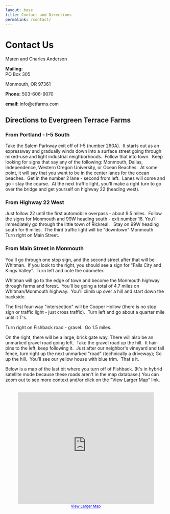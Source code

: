 ```yaml
---
layout: base
title: Contact and Directions
permalink: /contact/
---
```


<h1>Contact Us</h1>
<p>Maren and Charles Anderson</p>
<strong>Mailing:</strong> 
<br>PO Box 305

<p>Monmouth, OR 97361</p>

<p><strong>Phone:</strong> 503-606-9070</p>

<p><strong>email:</strong> info@etfarms.com</p>

<h2>Directions to Evergreen Terrace Farms </h2>
<h3>From Portland - I-5 South <br>

</h3>
<p>Take the Salem Parkway exit off of I-5 (number 260A).&nbsp; It starts out
as an expressway and gradually winds down into a surface street going through
mixed-use and light industrial neighborhoods. &nbsp;Follow that into
town.&nbsp; Keep looking for signs that say any of the following: Monmouth,
Dallas, Independence, Western Oregon University, or Ocean Beaches. &nbsp;At
some point, it will say that you want to be in the center lanes for the ocean
beaches. &nbsp;Get in the number 2 lane - second from left. &nbsp;Lanes will
come and go - stay the course. &nbsp;At the next traffic light, you'll make a
right turn to go over the bridge and get yourself on highway 22 (heading
west). <br> </p>

<h3>From Highway 22 West <br>
</h3>

<p>Just follow 22 until the first automobile overpass - about 9.5 miles.&nbsp; 
Follow the signs for Monmouth and 99W heading south - exit number 16.  
You'll immediately go through the little town of Rickreal. &nbsp;
Stay on 99W heading south for 6 miles.&nbsp; 
The third traffic light will be "downtown" Monmouth.&nbsp; 
Turn right on Main Street.&nbsp; <br>

</p>
<h3>From Main Street in Monmouth <br>
</h3>
<p>You'll go through one stop sign, and the second street after that will
be Whitman.&nbsp; If you look to the right, you should see a sign for
"Falls City and Kings Valley".&nbsp; Turn left and note the odometer. </p>

<p>Whitman will go to the edge of town and become the Monmouth highway
through farms and forest.&nbsp; You'll be going a total of 4.7 miles on
Whitman/Monmouth highway.&nbsp; You'll climb up over a hill and start down
the backside.&nbsp;</p>

<p>The first four-way "intersection" will be Cooper Hollow (there is no
stop sign or traffic light - just cross traffic).&nbsp; Turn left and go
about a quarter mile until it T's.&nbsp; </p>

<p>Turn right on Fishback road - gravel.&nbsp; Go 1.5 miles.&nbsp; 

On the right, there will be a large, brick gate way.  There will also
be an unmarked gravel road going left.&nbsp; 
Take the gravel road up the hill.&nbsp; It hair-pins to the left, keep
following it.&nbsp; Just after our neighbor's vineyard and tall fence, turn right up the next unmarked "road" (technically a
driveway); Go up the
hill.&nbsp; You'll see our yellow house with blue trim.&nbsp; That's it.&nbsp;
</p>

<p>Below is a map of the last bit where you turn off of Fishback. (It's in
hybrid satellite mode because these roads aren't in the map database.) You can
zoom out to see more context and/or click on the "View Larger Map" link.</p>

<br>

<!--
<p>Here's a map adapted from some online map service; You can't actually find us with MapQuest or Yahoo! Maps. </p>

<p align="center"><img src="graphics/fishbackroadsm.gif" width="432" height="334"></p>
-->

<center>
<iframe width="425" height="350" frameborder="0" scrolling="no" marginheight="0" marginwidth="0" src="http://maps.google.com/maps/ms?ie=UTF8&amp;hl=en&amp;t=h&amp;om=1&amp;s=AARTsJrn8_P4Obgng02NfRKhyyQhtvTO9A&amp;msa=0&amp;msid=105011442651821914347.00000111ca7dc756f9f92&amp;ll=44.821344,-123.324344&amp;spn=0.010654,0.018239&amp;z=15&amp;output=embed"></iframe><br/><small><a href="http://maps.google.com/maps/ms?ie=UTF8&amp;hl=en&amp;t=h&amp;om=1&amp;msa=0&amp;msid=105011442651821914347.00000111ca7dc756f9f92&amp;ll=44.821344,-123.324344&amp;spn=0.010654,0.018239&amp;z=15&amp;source=embed" style="color:#0000FF;text-align:left">View Larger Map</a></small>
</center>

